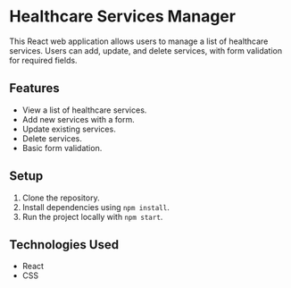 # Healthcare Services Manager

This React web application allows users to manage a list of healthcare services. Users can add, update, and delete services, with form validation for required fields.

## Features
- View a list of healthcare services.
- Add new services with a form.
- Update existing services.
- Delete services.
- Basic form validation.

## Setup
1. Clone the repository.
2. Install dependencies using `npm install`.
3. Run the project locally with `npm start`.


## Technologies Used
- React
- CSS

